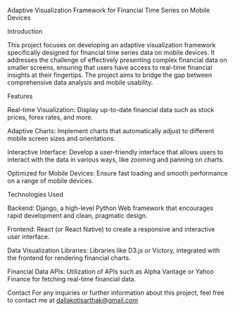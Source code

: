 Adaptive Visualization Framework for Financial Time Series on Mobile Devices

Introduction

This project focuses on developing an adaptive visualization framework specifically designed for financial time series data on mobile devices. It addresses the challenge of effectively presenting complex financial data on smaller screens, ensuring that users have access to real-time financial insights at their fingertips. The project aims to bridge the gap between comprehensive data analysis and mobile usability.

Features

Real-time Visualization: 
Display up-to-date financial data such as stock prices, forex rates, and more.

Adaptive Charts: 
Implement charts that automatically adjust to different mobile screen sizes and orientations.

Interactive Interface: 
Develop a user-friendly interface that allows users to interact with the data in various ways, like zooming and panning on charts.

Optimized for Mobile Devices: 
Ensure fast loading and smooth performance on a range of mobile devices.


Technologies Used

Backend: 
Django, a high-level Python Web framework that encourages rapid development and clean, pragmatic design.

Frontend: 
React (or React Native) to create a responsive and interactive user interface.

Data Visualization Libraries: 
Libraries like D3.js or Victory, integrated with the frontend for rendering financial charts.

Financial Data APIs: 
Utilization of APIs such as Alpha Vantage or Yahoo Finance for fetching real-time financial data.


Contact
For any inquiries or further information about this project, feel free to contact me at dallakotisarthak@gmail.com